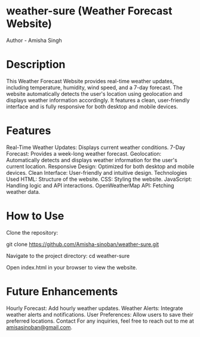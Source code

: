 # weather-sure (Weather Forecast Website)
Author - Amisha Singh

# Description
This Weather Forecast Website provides real-time weather updates, including temperature, humidity, wind speed, and a 7-day forecast. The website automatically detects the user's location using geolocation and displays weather information accordingly. It features a clean, user-friendly interface and is fully responsive for both desktop and mobile devices.

# Features
Real-Time Weather Updates: Displays current weather conditions.
7-Day Forecast: Provides a week-long weather forecast.
Geolocation: Automatically detects and displays weather information for the user's current location.
Responsive Design: Optimized for both desktop and mobile devices.
Clean Interface: User-friendly and intuitive design.
Technologies Used
HTML: Structure of the website.
CSS: Styling the website.
JavaScript: Handling logic and API interactions.
OpenWeatherMap API: Fetching weather data.
# How to Use
Clone the repository:

git clone https://github.com/Amisha-sinoban/weather-sure.git

Navigate to the project directory:
cd weather-sure

Open index.html in your browser to view the website.

# Future Enhancements
Hourly Forecast: Add hourly weather updates.
Weather Alerts: Integrate weather alerts and notifications.
User Preferences: Allow users to save their preferred locations.
Contact
For any inquiries, feel free to reach out to me at amisasinoban@gmail.com.
